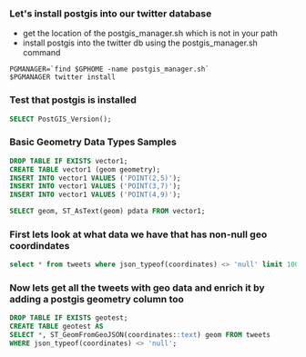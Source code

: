 ### Let's install postgis into our twitter database
* get the location of the postgis_manager.sh which is not in your path
* install postgis into the twitter db using the postgis_manager.sh command
```
PGMANAGER=`find $GPHOME -name postgis_manager.sh`
$PGMANAGER twitter install
```

### Test that postgis is installed
```sql
SELECT PostGIS_Version();
```

### Basic Geometry Data Types Samples
```sql
DROP TABLE IF EXISTS vector1;
CREATE TABLE vector1 (geom geometry);
INSERT INTO vector1 VALUES ('POINT(2,5)');
INSERT INTO vector1 VALUES ('POINT(3,7)');
INSERT INTO vector1 VALUES ('POINT(4,9)');
```
```sql 
SELECT geom, ST_AsText(geom) pdata FROM vector1; 
```

### First lets look at what data we have that has non-null geo coordindates
```sql
select * from tweets where json_typeof(coordinates) <> 'null' limit 100;
```

### Now lets get all the tweets with geo data and enrich it by adding a postgis geometry column too 
```sql
DROP TABLE IF EXISTS geotest;
CREATE TABLE geotest AS
SELECT *, ST_GeomFromGeoJSON(coordinates::text) geom FROM tweets 
WHERE json_typeof(coordinates) <> 'null';
```
